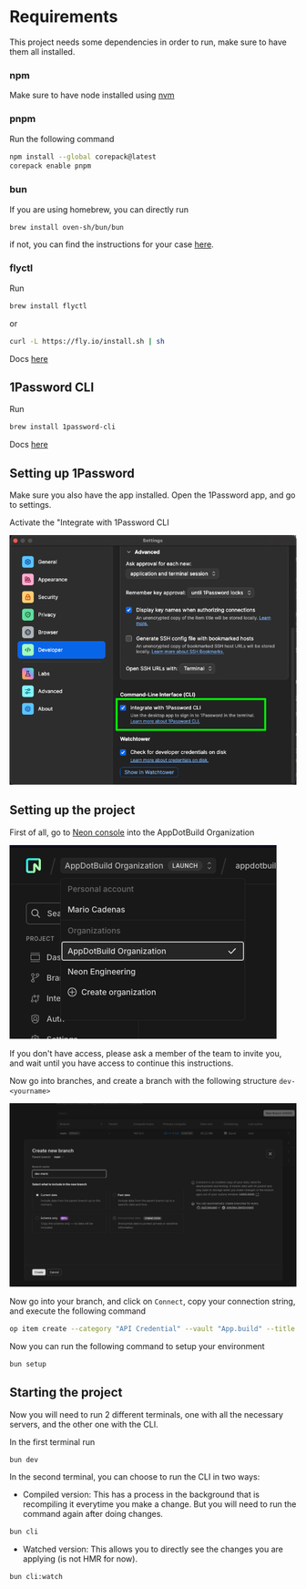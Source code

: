 # Requirements

This project needs some dependencies in order to run, make sure to have them all installed.

### npm

Make sure to have node installed using [nvm](https://github.com/nvm-sh/nvm)

### pnpm

Run the following command

```bash
npm install --global corepack@latest
corepack enable pnpm
```

### bun

If you are using homebrew, you can directly run

```bash
brew install oven-sh/bun/bun
```

if not, you can find the instructions for your case [here](https://bun.sh/docs/installation#macos-and-linux).

### flyctl

Run

```bash
brew install flyctl
```

or

```bash
curl -L https://fly.io/install.sh | sh
```

Docs [here](https://fly.io/docs/flyctl/install/)

## 1Password CLI

Run

```bash
brew install 1password-cli
```

Docs [here](https://developer.1password.com/docs/cli/get-started)

## Setting up 1Password

Make sure you also have the app installed. Open the 1Password app, and go to settings.

Activate the "Integrate with 1Password CLI

![1Password CLI integration](docs/images/1password-integration.png)

## Setting up the project

First of all, go to [Neon console](https://console.neon.tech/app/projects/damp-surf-76179452/branches/br-proud-wave-a84j8pq6?branchId=br-proud-wave-a84j8pq6&database=neondb) into the AppDotBuild Organization

![Organization Picker](docs/images/organization-picker.png)

If you don't have access, please ask a member of the team to invite you, and wait until you have access to continue this instructions.

Now go into branches, and create a branch with the following structure `dev-<yourname>`

![Branch creation](docs/images/branch-creation.png)

Now go into your branch, and click on `Connect`, copy your connection string, and execute the following command

```bash
op item create --category "API Credential" --vault "App.build" --title "DATABASE_URL_$(echo "$USER" | tr '[:lower:]' '[:upper:]')" 'credential=<connection-string>' 'expires=2099-12-31'
```

Now you can run the following command to setup your environment

```bash
bun setup
```

## Starting the project

Now you will need to run 2 different terminals, one with all the necessary servers, and the other one with the CLI.

In the first terminal run

```bash
bun dev
```

In the second terminal, you can choose to run the CLI in two ways:

- Compiled version: This has a process in the background that is recompiling it everytime you make a change. But you will need to run the command again after doing changes.

```bash
bun cli
```

- Watched version: This allows you to directly see the changes you are applying (is not HMR for now).

```bash
bun cli:watch
```
